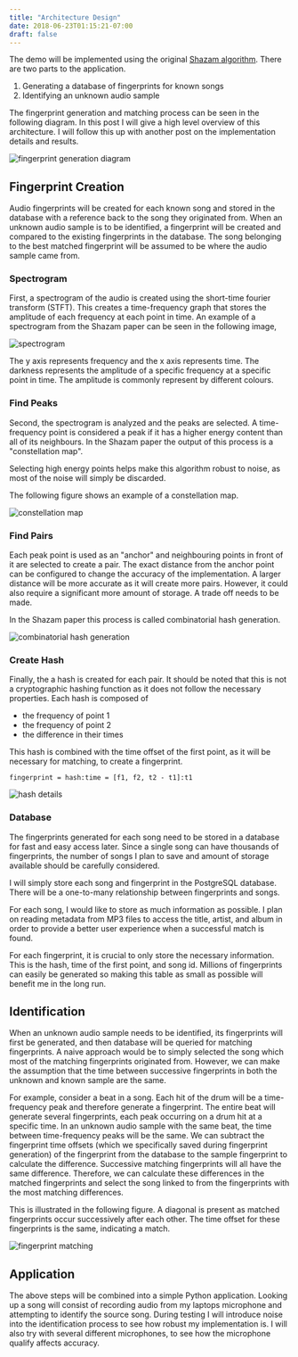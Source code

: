 ```yaml
---
title: "Architecture Design"
date: 2018-06-23T01:15:21-07:00
draft: false
---
```


The demo will be implemented using the original [Shazam algorithm](http://www.ee.columbia.edu/~dpwe/papers/Wang03-shazam.pdf). There are two parts to the application.

1. Generating a database of fingerprints for known songs
2. Identifying an unknown audio sample

The fingerprint generation and matching process can be seen in the following diagram. In this post I will give a high level overview of this architecture. I will follow this up with another post on the implementation details and results.

![fingerprint generation diagram](https://imgur.com/6znFkjn.png)

## Fingerprint Creation

Audio fingerprints will be created for each known song and stored in the database with a reference back to the song they originated from. When an unknown audio sample is to be identified, a fingerprint will be created and compared to the existing fingerprints in the database. The song belonging to the best matched fingerprint will be assumed to be where the audio sample came from.


### Spectrogram

First, a spectrogram of the audio is created using the short-time fourier transform (STFT). This creates a time-frequency graph that stores the amplitude of each frequency at each point in time. An example of a spectrogram from the Shazam paper can be seen in the following image,

![spectrogram](https://imgur.com/lFoagoc.png)

The y axis represents frequency and the x axis represents time. The darkness represents the amplitude of a specific frequency at a specific point in time. The amplitude is commonly represent by different colours.

### Find Peaks

Second, the spectrogram is analyzed and the peaks are selected. A time-frequency point is considered a peak if it has a higher energy content than all of its neighbours. In the Shazam paper the output of this process is a "constellation map".

Selecting high energy points helps make this algorithm robust to noise, as most of the noise will simply be discarded.

The following figure shows an example of a constellation map.

![constellation map](https://imgur.com/3HDtZ1p.png)

### Find Pairs

Each peak point is used as an "anchor" and neighbouring points in front of it are selected to create a pair. The exact distance from the anchor point can be configured to change the accuracy of the implementation. A larger distance will be more accurate as it will create more pairs. However, it could also require a significant more amount of storage. A trade off needs to be made.

In the Shazam paper this process is called combinatorial hash generation.

![combinatorial hash generation](https://imgur.com/BgjLh3O.png)

### Create Hash

Finally, the a hash is created for each pair. It should be noted that this is not a cryptographic hashing function as it does not follow the necessary properties. Each hash is composed of

- the frequency of point 1
- the frequency of point 2
- the difference in their times

This hash is combined with the time offset of the first point, as it will be necessary for matching, to create a fingerprint.

```
fingerprint = hash:time = [f1, f2, t2 - t1]:t1
```

![hash details](https://imgur.com/6veatsK.png)

### Database

The fingerprints generated for each song need to be stored in a database for fast and easy access later. Since a single song can have thousands of fingerprints, the number of songs I plan to save and amount of storage available should be carefully considered.

I will simply store each song and fingerprint in the PostgreSQL database. There will be a one-to-many relationship between fingerprints and songs.

For each song, I would like to store as much information as possible. I plan on reading metadata from MP3 files to access the title, artist, and album in order to provide a better user experience when a successful match is found.

For each fingerprint, it is crucial to only store the necessary information. This is the hash, time of the first point, and song id. Millions of fingerprints can easily be generated so making this table as small as possible will benefit me in the long run.


## Identification

When an unknown audio sample needs to be identified, its fingerprints will first be generated, and then database will be queried for matching fingerprints. A naive approach would be to simply selected the song which most of the matching fingerprints originated from. However, we can make the assumption that the time between successive fingerprints in both the unknown and known sample are the same.

For example, consider a beat in a song. Each hit of the drum will be a time-frequency peak and therefore generate a fingerprint. The entire beat will generate several fingerprints, each peak occurring on a drum hit at a specific time. In an unknown audio sample with the same beat, the time between time-frequency peaks will be the same. We can subtract the fingerprint time offsets (which we specifically saved during fingerprint generation) of the fingerprint from the database to the sample fingerprint to calculate the difference. Successive matching fingerprints will all have the same difference. Therefore, we can calculate these differences in the matched fingerprints and select the song linked to from the fingerprints with the most matching differences.

This is illustrated in the following figure. A diagonal is present as matched fingerprints occur successively after each other. The time offset for these fingerprints is the same, indicating a match.

![fingerprint matching](https://imgur.com/v17RoSQ.png)

## Application

The above steps will be combined into a simple Python application. Looking up a song will consist of recording audio from my laptops microphone and attempting to identify the source song. During testing I will introduce noise into the identification process to see how robust my implementation is. I will also try with several different microphones, to see how the microphone qualify affects accuracy.


